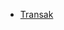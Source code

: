 <ul>
<li><span><a href="https://transak.com/" target="_blank">Transak</a></span></li>
<!--
<li><span><a href="https://ramp.network/" target="_blank">Ramp Network</a></span></li>
-->
 </ul>
